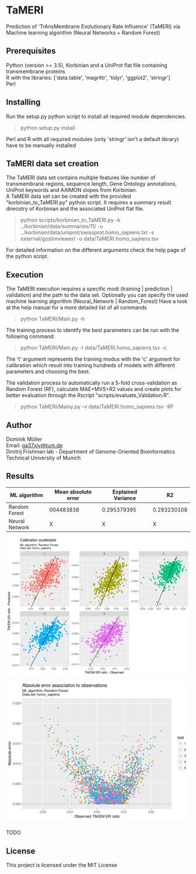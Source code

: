 # TaMERI

Prediction of 'TrAnsMembrane Evolutionary Rate Influence' (TaMERI) via Machine learning algorithm (Neural Networks + Random Forest)

## Prerequisites

Python (version >= 3.5), Korbinian and a UniProt flat file containing transmembrane proteins\
R with the libraries: ['data.table', 'magrittr', 'tidyr', 'ggplot2', 'stringr']\
Perl

## Installing

Run the setup.py python script to install all required module dependencies.
> python setup.py install

Perl and R with all required modules (only 'stringr' isn't a default library) have to be manually installed

## TaMERI data set creation

The TaMERI data set contains multiple features like number of transmembrane regions, sequence length, Gene Ontology annotations, UniProt keywords and AAIMON slopes from Korbinian.\
A TaMERI data set can be created with the provided "korbinian_to_TaMERI.py" python script. It requires a summary result direcotry of Korbinian and the associated UniProt flat file.
> python scripts/korbinian_to_TaMERI.py -k ../korbinian/data/summaries/11/ -u ../korbinian/data/uniprot/swissprot.homo_sapiens.txt -s external/goslimviewer/ -o data/TaMERI.homo_sapiens.tsv

For detailed information on the different arguments check the help page of the python script.

## Execution

The TaMERI execution requires a specific modi (training | prediction | validation) and the path to the data set.
Optionally you can specify the used machine learning algorithm (Neural_Network | Random_Forest)
Have a look at the help manual for a more detailed list of all commands
> python TaMERI/Main.py -h


The training process to identify the best parameters can be run with the following command:
> python TaMERI/Main.py -t data/TaMERI.homo_sapiens.tsv -c

The 't' argument represents the training modus with the 'c' argument for calibration which result into training hundreds of models with different parameters and choosing the best.

The validation process to automatically run a 5-fold cross-validation as Random Forest (RF), calculate MAE+MVS+R2 values and create plots for better evaluation through the Rscript "scripts/evaluate_Validation.R".
> python TaMERI/Mainy.py -v data/TaMERI.homo_sapiens.tsv -RF

## Author

Dominik Müller\
Email: ga37xiy@tum.de\
Dmitrij Frishman lab - Department of Genome-Oriented Bioinformatics\
Technical University of Munich

## Results

| ML algorithm   | Mean absolute error | Explained Variance | R2          |
| -------------- | ------------------- | ------------------ | ----------- |
| Random Forest  | 004483838           | 0.295379395        | 0.293230108 |
| Neural Network | X                   | X                  | X           |


![Predictions vs Observations](https://github.com/Domey038/TaMERI/blob/master/data/cv_results.RF/predictive_power.scatterplot.png)


![Absolute Error vs Observed](https://github.com/Domey038/TaMERI/blob/master/data/cv_results.RF/error_vs_observed.png)

###
TODO

## License

This project is licensed under the MIT License

